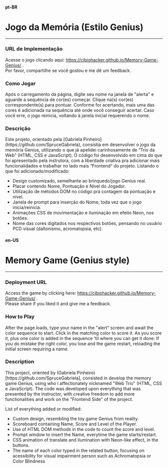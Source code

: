 #### pt-BR
# Jogo da Memória (Estilo Genius)
***
### URL de Implementação
Acesse o jogo clicando aqui: https://cjbiohacker.github.io/Memory-Game-Genius/ . <br>
Por favor, compartilhe se você gostou e me dê um feedback.

### Como Jogar
<p> Após o carregamento da página, digite seu nome na janela de "alerta" e aguarde a sequência de cor(es) começar. Clique na(s) cor(es) correspondente(s) para pontuar. Conforme for acertando, mais uma das cores é adicionada na sequência até onde você conseguir acertar. Caso você erre, o jogo reinicia, voltando à janela inicial requerendo o nome. </p>

### Descrição
<p> Este projeto, orientado pela [Gabriela Pinheiro](https://github.com/SpruceGabriela), consistia em desenvolver o jogo da memória Genius, utilizando o que já apelidei carinhosamente de “Trio da Web” (HTML, CSS e JavaScript). O código foi desenvolvido em cima do que foi apresentado pela instrutora, com a liberdade criativa pra adicionar mais funcionalidades e trabalhar no lado mais “Frontend” do projeto.
Listando o que foi adicionado/modificado:
<ul>
<li>Design customizado, semelhante ao brinquedo/jogo Genius real.</li>
<li>Placar contendo Nome, Pontuação e Nível do Jogador.</li>
<li>Utilização de métodos DOM no código pra contagem da pontuação e nível.</li>
<li>Janela de prompt para inserção do Nome, toda vez que o jogo inicia/reinicia.</li>
<li>Animações CSS de movimentação e iluminação em efeito Neon, nos botões.</li>
<li>Nome das cores digitados nos respectivos botões, pensando no usuário PCD visual (daltonismo, acromatopsia, etc).</li>
</ul>

</p>

#### en-US
# Memory Game (Genius style)
***
### Deployment URL
Access the game by clicking here: https://cjbiohacker.github.io/Memory-Game-Genius/ . <br>
Please share if you liked it and give me a feedback.

### How to Play
<p> After the page loads, type your name in the "alert" screen and await the color sequence to start. Click in the matching color to score it. As you score it, plus one color is added in the sequence 'til where you can get it done. If you do mistake the right color, you lose and the game restart, reloading the initial screen requiring a name.</p>

### Description
<p> This project, oriented by (Gabriela Pinheiro)[https://github.com/SpruceGabriela], consisted in develop the memory game Genius, using who i affectionately nicknamed "Web Trio" (HTML, CSS e JavaScript). The code was developed upon everything that was presented by the instructor, with creative freedom to add more functionalities and work on the "Frontend Side" of the project.

List of everything added or modified:
<ul>
<li>Custom design, resembling the toy game Genius from reality.</li>
<li>Scoreboard containing Name, Score and Level of the Player.</li>
<li>Use of HTML DOM methods in the code to count the score and level.</li>
<li>Prompt window to insert the Name, everytime the game starts/restart.</li>
<li>CSS animation of translate and ilumination with Neon-like effect, in the buttons.</li>
<li>The name of each color typed in the related button, focusing on acessibility for visual impairment person such as Achromatopsia or Color Blindness</li>
</ul>
</p>
